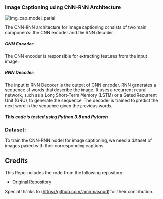### Image Captioning using CNN-RNN Architecture

![img_cap_model_parial](https://github.com/AarohiSingla/Image-Captioning/assets/60029146/3665bf55-22df-4cfa-86f9-9ae3f8ba106d)

The CNN-RNN architecture for image captioning consists of two main components: the CNN encoder and the RNN decoder.

##### CNN Encoder:
The CNN encoder is responsible for extracting features from the input image.

##### RNN Decoder:
The input to RNN Decoder is the output of CNN encoder. RNN generates a sequence of words that describe the image. It uses a recurrent neural network, such as a Long Short-Term Memory (LSTM) or a Gated Recurrent Unit (GRU), to generate the sequence. The decoder is trained to predict the next word in the sequence given the previous words.

##### This code is tested using Python 3.8 and Pytorch

### Dataset:
To train the CNN-RNN model for image captioning, we need a dataset of images paired with their corresponding captions.






## Credits

This Repo includes the code from the following repository:

- [Original Repository](https://github.com/iamirmasoud/image_captioning)

Special thanks to (https://github.com/iamirmasoud) for their contribution.

